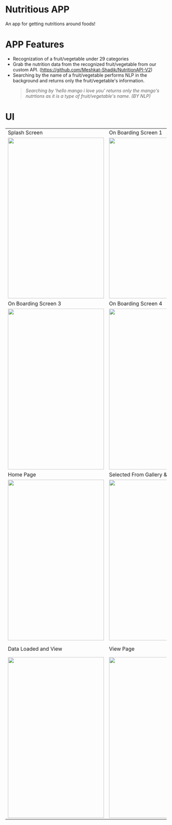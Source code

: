 # Nutritious APP

An app for getting nutritions around foods!

# APP Features
- Recognization of a fruit/vegetable under 29 categories 
- Grab the nutrition data from the recognized fruit/vegetable from our custom API. (https://github.com/Meshkat-Shadik/NutritionAPI-V2)
- Searching by the name of a fruit/vegetable performs NLP in the background and returns only the fruit/vegetable's information.
  > _Searching by 'hello mango i love you' returns only the mango's nutrtions as it is a type of fruit/vegetable's name. (BY NLP)_



# UI 
<table>
  <tr>
    <td>Splash Screen</td>
     <td>On Boarding Screen 1</td>
     <td>On Boarding Screen 2</td>
  </tr>
  <tr>
    <td><img src="https://user-images.githubusercontent.com/31488481/144754768-2dda80ea-5974-4c9b-9912-62cb11bb2f43.jpg" height=500, width=300></td>
    <td><img src="https://user-images.githubusercontent.com/31488481/144754769-70ad8fc5-3588-4a95-a67a-9976008d7d6c.jpg" height=500, width=300></td>
    <td><img src="https://user-images.githubusercontent.com/31488481/144754742-52d30968-aa89-4081-a052-b1fe9dfc14dc.jpg" height=500, width=300></td>
  </tr>
  <tr>
     <td>On Boarding Screen 3</td>
    <td>On Boarding Screen 4</td>
  </tr>
  <tr>
       <td><img src="https://user-images.githubusercontent.com/31488481/144754745-02d59ed0-86ef-45f7-a08f-a3f7186fc9f7.jpg" height=500, width=300></td>
    <td><img src="https://user-images.githubusercontent.com/31488481/144754751-f6480b00-18e3-40ef-97aa-c391e4adb672.jpg" height=500, width=300></td>
  </tr>
    <tr>
    <td>Home Page</td>
     <td>Selected From Gallery & Recognized</td>
      <td>Scanning</td>
  </tr>
  <tr>
    <td><img src="https://user-images.githubusercontent.com/31488481/144754754-6379acf0-a1fc-4327-b8a8-1f65e7bdd4b8.jpg" height=500, width=300></td>
    <td><img src="https://user-images.githubusercontent.com/31488481/144754757-03a40cc3-9f13-4db2-9c37-1eefd20ea77d.jpg" height=500, width=300></td>
     <td><img src="https://user-images.githubusercontent.com/31488481/144754759-fb3bfd09-9154-4a88-adb5-a00218c0defd.jpg" height=500, width=300></td>
    
  </tr> 
     <tr>
    <td>Data Loaded and View</td>
     <td>View Page</td>
       <td>NLP based data showing (future update)</td>
  </tr>
  <tr>
    <td><img src="https://user-images.githubusercontent.com/31488481/144754761-f2bfa352-aeec-40f4-b240-dfe174cc4763.jpg" height=500, width=300></td>
    <td><img src="https://user-images.githubusercontent.com/31488481/144754763-d50d07fa-db8b-4592-af4b-46b7b1936842.jpg" height=500, width=300></td>
    <td><img src="https://user-images.githubusercontent.com/31488481/144754765-c30b079e-b9b0-4323-b562-b5f379ddfa07.jpg" height=500, width=300></td>
  </tr>
 </table>













